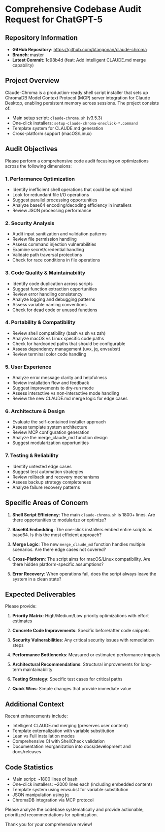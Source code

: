# Comprehensive Codebase Audit Request for ChatGPT-5

## Repository Information
- **GitHub Repository**: https://github.com/btangonan/claude-chroma
- **Branch**: master
- **Latest Commit**: 1c98b4d (feat: Add intelligent CLAUDE.md merge capability)

## Project Overview
Claude-Chroma is a production-ready shell script installer that sets up ChromaDB Model Context Protocol (MCP) server integration for Claude Desktop, enabling persistent memory across sessions. The project consists of:
- Main setup script: `claude-chroma.sh` (v3.5.3)
- One-click installers: `setup-claude-chroma-oneclick-*.command`
- Template system for CLAUDE.md generation
- Cross-platform support (macOS/Linux)

## Audit Objectives
Please perform a comprehensive code audit focusing on optimizations across the following dimensions:

### 1. Performance Optimization
- Identify inefficient shell operations that could be optimized
- Look for redundant file I/O operations
- Suggest parallel processing opportunities
- Analyze base64 encoding/decoding efficiency in installers
- Review JSON processing performance

### 2. Security Analysis
- Audit input sanitization and validation patterns
- Review file permission handling
- Assess command injection vulnerabilities
- Examine secret/credential handling
- Validate path traversal protections
- Check for race conditions in file operations

### 3. Code Quality & Maintainability
- Identify code duplication across scripts
- Suggest function extraction opportunities
- Review error handling consistency
- Analyze logging and debugging patterns
- Assess variable naming conventions
- Check for dead code or unused functions

### 4. Portability & Compatibility
- Review shell compatibility (bash vs sh vs zsh)
- Analyze macOS vs Linux specific code paths
- Check for hardcoded paths that should be configurable
- Assess dependency management (uvx, jq, envsubst)
- Review terminal color code handling

### 5. User Experience
- Analyze error message clarity and helpfulness
- Review installation flow and feedback
- Suggest improvements to dry-run mode
- Assess interactive vs non-interactive mode handling
- Review the new CLAUDE.md merge logic for edge cases

### 6. Architecture & Design
- Evaluate the self-contained installer approach
- Assess template system architecture
- Review MCP configuration generation
- Analyze the merge_claude_md function design
- Suggest modularization opportunities

### 7. Testing & Reliability
- Identify untested edge cases
- Suggest test automation strategies
- Review rollback and recovery mechanisms
- Assess backup strategy completeness
- Analyze failure recovery patterns

## Specific Areas of Concern

1. **Shell Script Efficiency**: The main `claude-chroma.sh` is 1800+ lines. Are there opportunities to modularize or optimize?

2. **Base64 Embedding**: The one-click installers embed entire scripts as base64. Is this the most efficient approach?

3. **Merge Logic**: The new `merge_claude_md` function handles multiple scenarios. Are there edge cases not covered?

4. **Cross-Platform**: The script aims for macOS/Linux compatibility. Are there hidden platform-specific assumptions?

5. **Error Recovery**: When operations fail, does the script always leave the system in a clean state?

## Expected Deliverables

Please provide:

1. **Priority Matrix**: High/Medium/Low priority optimizations with effort estimates

2. **Concrete Code Improvements**: Specific before/after code snippets

3. **Security Vulnerabilities**: Any critical security issues with remediation steps

4. **Performance Bottlenecks**: Measured or estimated performance impacts

5. **Architectural Recommendations**: Structural improvements for long-term maintainability

6. **Testing Strategy**: Specific test cases for critical paths

7. **Quick Wins**: Simple changes that provide immediate value

## Additional Context

Recent enhancements include:
- Intelligent CLAUDE.md merging (preserves user content)
- Template externalization with variable substitution
- Lean vs Full installation modes
- Comprehensive CI with ShellCheck validation
- Documentation reorganization into docs/development and docs/releases

## Code Statistics
- Main script: ~1800 lines of bash
- One-click installers: ~2000 lines each (including embedded content)
- Template system using envsubst for variable substitution
- JSON manipulation using jq
- ChromaDB integration via MCP protocol

Please analyze the codebase systematically and provide actionable, prioritized recommendations for optimization.

Thank you for your comprehensive review!